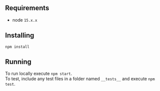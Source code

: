 ## Requirements
* node `15.x.x`

## Installing
```
npm install
```

## Running
To run locally execute `npm start`.  
To test, include any test files in a folder named `__tests__` and execute `npm test`.